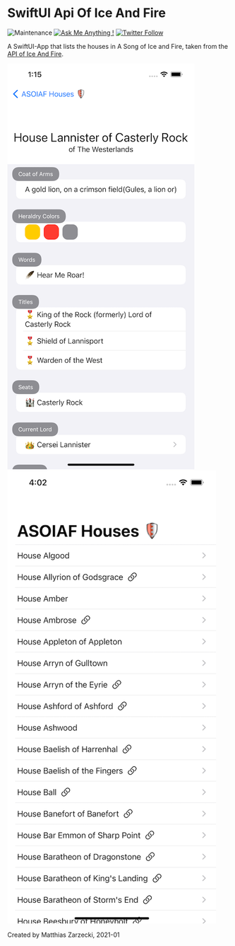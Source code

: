 # SwiftUI Api Of Ice And Fire

![Maintenance](https://img.shields.io/badge/Maintained%3F-yes-green.svg) [![Ask Me Anything !](https://img.shields.io/badge/Ask%20me-anything-1abc9c.svg)](http://www.matthiaszarzecki.com) [![Twitter Follow](https://img.shields.io/twitter/follow/matthias_code.svg?style=social&label=Follow)](https://twitter.com/matthias_code)

A SwiftUI-App that lists the houses in A Song of Ice and Fire, taken from the [API of Ice And Fire](https://anapioficeandfire.com/).

![screenshot](media/screenshot_03.png)
![screenshot](media/screenshot_02.png)

Created by Matthias Zarzecki, 2021-01
